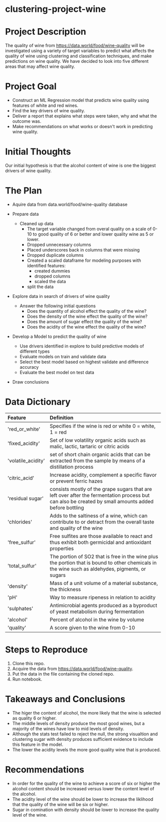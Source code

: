 # clustering-project-wine
 
# Project Description
 
The quality of wine from https://data.world/food/wine-quality will be investigated using a variety of target variables to predict what affects the quality of wine using clustering and classification techniques, and make predictions on wine quality. We have decided to look into five different areas that may affect wine quality.
 
# Project Goal
 
* Construct an ML Regression model that predicts wine quality using features of white and red wines.
* Find the key drivers of wine quality. 
* Deliver a report that explains what steps were taken, why and what the outcome was.
* Make recommendations on what works or doesn't work in predicting wine quality.

 
# Initial Thoughts
 
Our initial hypothesis is that the alcohol content of wine is one the biggest drivers of wine quality.
 
# The Plan
 
* Aquire data from data.world/food/wine-quality database
 
* Prepare data
   * Cleaned up data
       * The target variable changed from overal quality on a scale of 0-10 to good quality of 6 or better and lower quality wine as 5 or            lower.         
       * Dropped unnecessary columns  
       * Placed underscores back in columns that were missing
       * Dropped duplicate columns
       * Created a scaled dataframe for modeling purposes with identified features:
            * created dummies
            * dropped columns
            * scaled the data
       * split the data  
 
* Explore data in search of drivers of wine quality
   * Answer the following initial questions
       * Does the quantity of alcohol effect the quality of the wine?
       * Does the density of the wine effect the quality of the wine?
       * Does the amount of sugar effect the quality of the wine?
       * Does the acidity of the wine effect the quality of the wine?
      
* Develop a Model to predict the quality of wine
   * Use drivers identified in explore to build predictive models of different types
   * Evaluate models on train and validate data
   * Select the best model based on highest validate and difference accuracy
   * Evaluate the best model on test data
 
* Draw conclusions
 
# Data Dictionary

| Feature | Definition |
|:--------|:-----------|
|'red_or_white'|	 Specifies if the wine is red or white 0 = white, 1 = red|
|'fixed_acidity'|	Set of low volatility organic acids such as malic, lactic, tartaric or citric acids|
|'volatile_acidity'| set of short chain organic acids that can be extracted from the sample by means of a distillation process|
|'citric_acid'|	Increase acidity, complement a specific flavor or prevent ferric hazes|
|'residual sugar'|	consists mostly of the grape sugars that are left over after the fermentation process but can also be created by small amounts added before bottling| 
|'chlorides'|	Adds to the saltiness of a wine, which can contribute to or detract from the overall taste and quality of the wine|
|'free_sulfur'|	Free sulfites are those available to react and thus exhibit both germicidal and antioxidant properties| 
|'total_sulfur'|	The portion of SO2 that is free in the wine plus the portion that is bound to other chemicals in the wine such as aldehydes, pigments, or sugars|
|'density'|	Mass of a unit volume of a material substance, the thickness|
|'pH'|	Way to measure ripeness in relation to acidity|
|'sulphates'|	Antimicrobial agents produced as a byproduct of yeast metabolism during fermentation|
|'alcohol'|	Percent of alcohol in the wine by volume| 
|'quality'|	A score given to the wine from 0-10 |
 
# Steps to Reproduce
1) Clone this repo.
2) Acquire the data from https://data.world/food/wine-quality.
3) Put the data in the file containing the cloned repo.
4) Run notebook.
 
# Takeaways and Conclusions
* The higer the content of alcohol, the more likely that the wine is selected as quality 6 or higher.
* The middle levels of density produce the most good wines, but a majority of the wines have low to mid levels of density.
* Although the stats test failed to reject the null, the strong visualtion and clustering sugar with density produces sufficient evidence to include this feature in the model.
* The lower the acidity levels the more good quality wine that is produced.
 
# Recommendations
* In order for the quality of the wine to achieve a score of six or higher the alcohol content should be increased versus lower the content level of the alcohol.
* The acidity level of the wine should be lower to increase the liklihood that the quality of the wine will be six or higher.
* Sugar in comination with density should be lower to increase the quality level of the wine.
